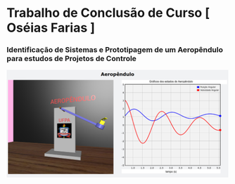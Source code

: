 # Trabalho de Conclusão de Curso [ Oséias Farias ]

### Identificação de Sistemas e Prototipagem de um Aeropêndulo para estudos de Projetos de Controle

<center>
  <img src="Modelagem_do_Sistema/Simulacoes/Aeropendulo_Python/simulacao.png"> 
<center/>

